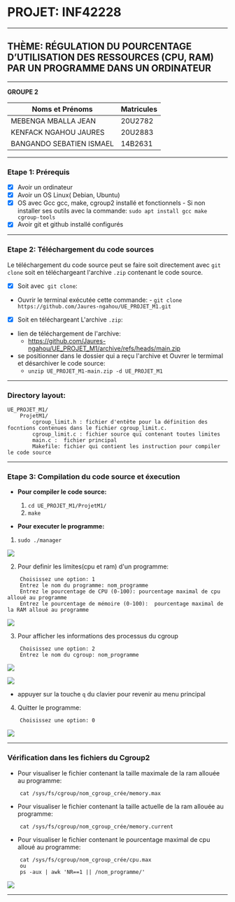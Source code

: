 #               PROJET: INF42228
----
## THÈME: RÉGULATION DU POURCENTAGE D’UTILISATION DES     RESSOURCES (CPU, RAM) PAR UN PROGRAMME DANS UN ORDINATEUR
 
----

**GROUPE 2**



| Noms et Prénoms | Matricules |
| -------- | -------- |
|MEBENGA MBALLA JEAN    |  20U2782|
|KENFACK NGAHOU JAURES	 | 20U2883|
|BANGANDO SEBATIEN ISMAEL | 14B2631|

----
### Etape 1: Prérequis

- [x] Avoir un ordinateur
- [x] Avoir un OS Linux( Debian, Ubuntu)
- [x] OS avec Gcc gcc, make, cgroup2 installé et fonctionnels
        - Si non installer ses outils avec la commande: ```sudo apt install gcc make cgroup-tools ```
- [x] Avoir git et github installé configurés

----
### Etape 2: Téléchargement du code sources

Le téléchargement du code source peut se faire soit directement avec ```git clone``` soit en téléchargeant l'archive ```.zip``` contenant le code source.

- [x] Soit avec``` git clone```:
-  Ouvrir le terminal exécutée cette commande: 
        -  ```git clone https://github.com/Jaures-ngahou/UE_PROJET_M1.git```

- [x] Soit en téléchargeant L'archive ```.zip```:
- lien de téléchargement de l'archive: 
    - https://github.com/Jaures-ngahou/UE_PROJET_M1/archive/refs/heads/main.zip
- se positionner dans le dossier qui a reçu l'archive et Ouvrer le termimal et désarchiver le code source:
    - ```unzip UE_PROJET_M1-main.zip -d UE_PROJET_M1```
----
### Directory layout:
    UE_PROJET_M1/
        ProjetM1/
            cgroup_limit.h : fichier d'entête pour la définition des focntions contenues dans le fichier cgroup_limit.c.
            cgroup_limit.c : fichier source qui contenant toutes limites
            main.c :  fichier principal
            Makefile: fichier qui contient les instruction pour compiler le code source
----
### Etape 3: Compilation du code source et éxecution
* **Pour compiler le code source:**
    1. ```cd UE_PROJET_M1/ProjetM1/```
    2. ```make```

* **Pour executer le programme:**
1. ```sudo ./manager```

![](https://s3.hedgedoc.org/demo/uploads/9f674b79-753d-4d64-b163-8819bff025a1.png)

2. Pour definir les limites(cpu et ram) d'un programme:
    

```
    Choisissez une option: 1
    Entrez le nom du programme: nom_programme
    Entrez le pourcentage de CPU (0-100): pourcentage maximal de cpu alloué au programme
    Entrez le pourcentage de mémoire (0-100):  pourcentage maximal de la RAM alloué au programme
```
![](https://s3.hedgedoc.org/demo/uploads/651fa800-06dd-421b-bdfa-f91b6167a0b4.png)


3. Pour afficher les informations des processus du cgroup

```
    Choisissez une option: 2
    Entrez le nom du cgroup: nom_programme
```
 ![](https://s3.hedgedoc.org/demo/uploads/ae1df897-db6d-4877-83d1-0e16afcb0118.png)
 
 ![](https://s3.hedgedoc.org/demo/uploads/3fa3d89b-0a12-4da6-9eea-9482960a8a2c.png)

* appuyer sur la touche ```q``` du clavier pour revenir au menu principal

4. Quitter le programme:
```
    Choisissez une option: 0
```
![](https://s3.hedgedoc.org/demo/uploads/882f2f0e-a42b-4087-ae50-6a5696a8d04d.png)

----


### Vérification dans les fichiers du Cgroup2 

* Pour visualiser le fichier contenant la taille maximale de la ram allouée au programme: 
```
    cat /sys/fs/cgroup/nom_cgroup_crée/memory.max
```
* Pour visualiser le fichier contenant la taille actuelle de la ram allouée au programme: 
```
	cat /sys/fs/cgroup/nom_cgroup_crée/memory.current
```
* Pour visualiser le fichier contenant le pourcentage maximal de cpu alloué au programme: 
```
	cat /sys/fs/cgroup/nom_cgroup_crée/cpu.max
	ou
	ps -aux | awk 'NR==1 || /nom_programme/'
```
![](https://s3.hedgedoc.org/demo/uploads/c6f2607e-7d2f-4a69-83ee-551ea7d211c6.png)

----
